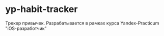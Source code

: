 # yp-habit-tracker
Трекер привычек. Разрабатывается в рамках курса Yandex-Practicum "iOS-разработчик"

